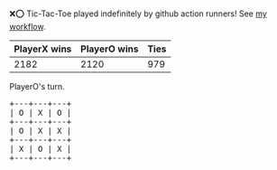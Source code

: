 :x::o: Tic-Tac-Toe played indefinitely by github action runners! See [my workflow](.github/workflows/play.yaml).

|PlayerX wins|PlayerO wins|Ties|
|-|-|-|
|2182|2120|979|

PlayerO's turn.

<pre>
+---+---+---+
| O | X | O |
+---+---+---+
| O | X | X |
+---+---+---+
| X | O | X |
+---+---+---+
</pre>